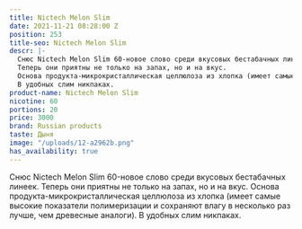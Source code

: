 ```yaml
---
title: Nictech Melon Slim
date: 2021-11-21 08:28:00 Z
position: 253
title-seo: Nictech Melon Slim
descr: |-
  Снюс Nictech Melon Slim 60-новое слово среди вкусовых бестабачных линеек.
  Теперь они приятны не только на запах, но и на вкус.
  Основа продукта-микрокристаллическая целлюлоза из хлопка (имеет самые высокие показатели полимеризации и сохраняют влагу в несколько раз лучше, чем древесные аналоги).
  В удобных слим никпаках.
product-name: Nictech Melon Slim
nicotine: 60
portions: 20
price: 3000
brand: Russian products
taste: Дыня
image: "/uploads/12-a2962b.png"
has_availability: true
---
```


Снюс Nictech Melon Slim 60-новое слово среди вкусовых бестабачных линеек.
Теперь они приятны не только на запах, но и на вкус.
Основа продукта-микрокристаллическая целлюлоза из хлопка (имеет самые высокие показатели полимеризации и сохраняют влагу в несколько раз лучше, чем древесные аналоги).
В удобных слим никпаках.
